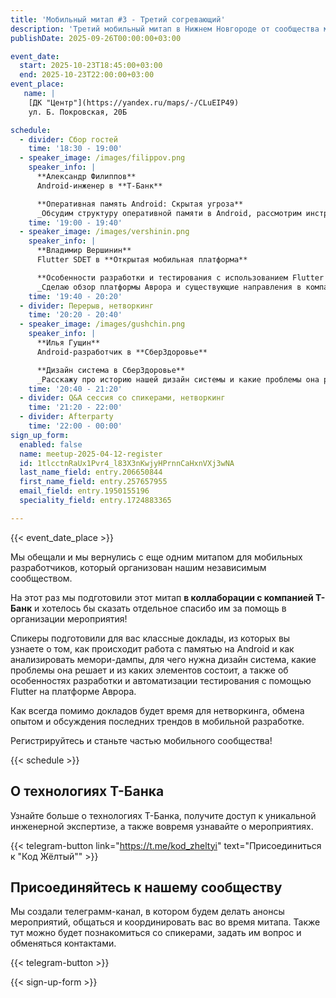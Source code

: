 ```yaml
---
title: 'Мобильный митап #3 - Третий согревающий'
description: 'Третий мобильный митап в Нижнем Новгороде от сообщества мобильных разработчиков. Согреваемся в этот холодный осенний день в уютной атмосфере митапа.'
publishDate: 2025-09-26T00:00:00+03:00

event_date:
  start: 2025-10-23T18:45:00+03:00
  end: 2025-10-23T22:00:00+03:00
event_place:
   name: |
    [ДК "Центр"](https://yandex.ru/maps/-/CLuEIP49)  
    ул. Б. Покровская, 20Б

schedule:
  - divider: Сбор гостей
    time: '18:30 - 19:00'
  - speaker_image: /images/filippov.png
    speaker_info: |
      **Александр Филиппов**  
      Android-инженер в **Т-Банк**

      **Оперативная память Android: Скрытая угроза**  
      _Обсудим структуру оперативной памяти в Android, рассмотрим инструментарий для снятия дампов памяти, а также разберем несколько приемов для их анализа на предмет утечек._
    time: '19:00 - 19:40'
  - speaker_image: /images/vershinin.png
    speaker_info: |
      **Владимир Вершинин**  
      Flutter SDET в **Открытая мобильная платформа**

      **Особенности разработки и тестирования с использованием Flutter на ОС Аврора**  
      _Сделаю обзор платформы Аврора и существующие направления в компании. Расскажу в чем особенность применения Flutter в ОС. Затронем обновление Flutter, состав пакетов и их тестирование. Отдельно обсудим автоматизацию тестирования для ОС Аврора._
    time: '19:40 - 20:20'
  - divider: Перерыв, нетворкинг
    time: '20:20 - 20:40'
  - speaker_image: /images/gushchin.png
    speaker_info: |
      **Илья Гущин**  
      Android-разработчик в **СберЗдоровье**

      **Дизайн система в СберЗдоровье**  
      _Расскажу про историю нашей дизайн системы и какие проблемы она решает. Буквально разберем систему до молекул и атомов. Для чего нужны компоненты, что такое компонентные токены и в чем их преимущество? Поговорим про поддержку, развитие и сопровождение дизайн системы на долгой дистанции._
    time: '20:40 - 21:20'  
  - divider: Q&A сессия со спикерами, нетворкинг
    time: '21:20 - 22:00'
  - divider: Afterparty
    time: '22:00 - 00:00'
sign_up_form:
  enabled: false
  name: meetup-2025-04-12-register
  id: 1tlcctnRaUx1Pvr4_l83X3nKwjyHPrnnCaHxnVXj3wNA
  last_name_field: entry.206650844
  first_name_field: entry.257657955
  email_field: entry.1950155196
  speciality_field: entry.1724883365

---
```


{{< event_date_place >}}

Мы обещали и мы вернулись с еще одним митапом для мобильных разработчиков, который организован нашим независимым сообществом.

На этот раз мы подготовили этот митап **в коллаборации с компанией Т-Банк** и хотелось бы  сказать отдельное спасибо им за помощь в организации мероприятия!

Спикеры подготовили для вас классные доклады, из которых вы узнаете о том, как происходит работа с памятью на Android и как анализировать мемори-дампы, для чего нужна дизайн система, какие проблемы она решает и из каких элементов состоит, а также об особенностях разработки и автоматизации тестирования с помощью Flutter на платформе Аврора.

Как всегда помимо докладов будет время для нетворкинга, обмена опытом и обсуждения последних трендов в мобильной разработке.

Регистрируйтесь и станьте частью мобильного сообщества!

{{< schedule >}}

## О технологиях Т-Банка

Узнайте больше о технологиях Т-Банка, получите доступ к уникальной инженерной экспертизе, а также вовремя узнавайте о мероприятиях. 

{{< telegram-button link="https://t.me/kod_zheltyi" text="Присоединиться к \"Код Жёлтый\"" >}}

## Присоединяйтесь к нашему сообществу

Мы создали телеграмм-канал, в котором будем делать анонсы мероприятий, общаться и координировать вас во время митапа. Также тут можно будет познакомиться со спикерами, задать им вопрос и обменяться контактами.

{{< telegram-button >}}

{{< sign-up-form >}}